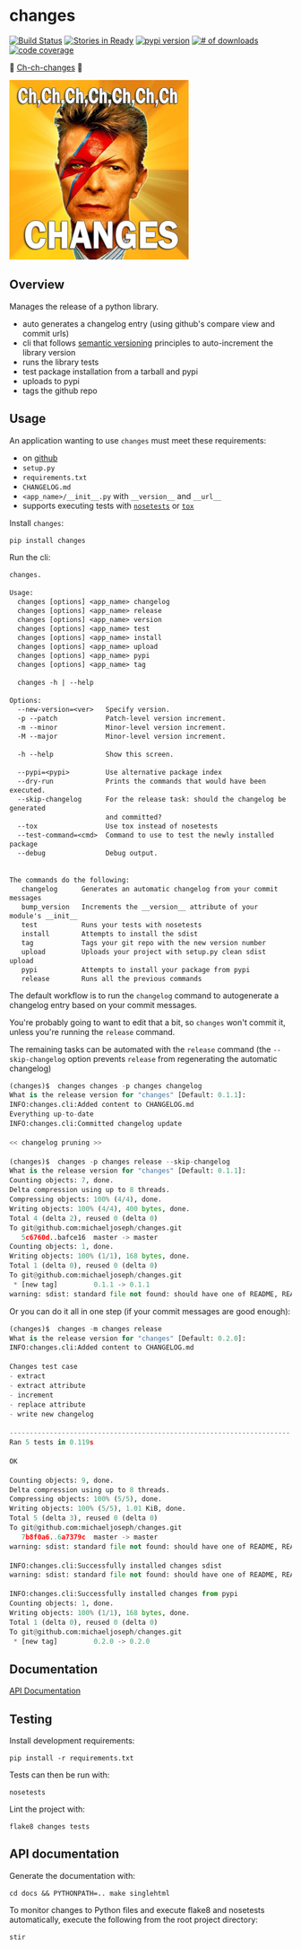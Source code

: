 # changes

[![Build Status](https://secure.travis-ci.org/michaeljoseph/changes.png)](http://travis-ci.org/michaeljoseph/changes)
[![Stories in Ready](https://badge.waffle.io/michaeljoseph/changes.png?label=ready)](https://waffle.io/michaeljoseph/changes)
[![pypi version](https://badge.fury.io/py/changes.png)](http://badge.fury.io/py/changes)
[![# of downloads](https://pypip.in/d/changes/badge.png)](https://crate.io/packages/changes?version=latest)
[![code coverage](https://coveralls.io/repos/michaeljoseph/changes/badge.png?branch=master)](https://coveralls.io/r/michaeljoseph/changes?branch=master)

:musical_note: [Ch-ch-changes](http://www.youtube.com/watch?v=pl3vxEudif8) :musical_note: 

![changes](https://github.com/michaeljoseph/changes/raw/master/resources/changes.png)

## Overview

Manages the release of a python library.

* auto generates a changelog entry (using github's compare view and commit urls)
* cli that follows [semantic versioning][0] principles to auto-increment the library version
* runs the library tests
* test package installation from a tarball and pypi
* uploads to pypi
* tags the github repo

## Usage

An application wanting to use `changes` must meet these requirements: 

* on [github](https://github.com)
* `setup.py`
* `requirements.txt`
* `CHANGELOG.md`
* `<app_name>/__init__.py` with `__version__` and `__url__`
* supports executing tests with [`nosetests`][2] or [`tox`][3]

Install `changes`:

    pip install changes

Run the cli:

```
changes.

Usage:
  changes [options] <app_name> changelog
  changes [options] <app_name> release
  changes [options] <app_name> version
  changes [options] <app_name> test
  changes [options] <app_name> install
  changes [options] <app_name> upload
  changes [options] <app_name> pypi
  changes [options] <app_name> tag

  changes -h | --help

Options:
  --new-version=<ver>   Specify version.
  -p --patch            Patch-level version increment.
  -m --minor            Minor-level version increment.
  -M --major            Minor-level version increment.

  -h --help             Show this screen.

  --pypi=<pypi>         Use alternative package index
  --dry-run             Prints the commands that would have been executed.
  --skip-changelog      For the release task: should the changelog be generated
                        and committed?
  --tox                 Use tox instead of nosetests
  --test-command=<cmd>  Command to use to test the newly installed package
  --debug               Debug output.


The commands do the following:
   changelog      Generates an automatic changelog from your commit messages
   bump_version   Increments the __version__ attribute of your module's __init__
   test           Runs your tests with nosetests
   install        Attempts to install the sdist
   tag            Tags your git repo with the new version number
   upload         Uploads your project with setup.py clean sdist upload
   pypi           Attempts to install your package from pypi
   release        Runs all the previous commands
```

The default workflow is to run the `changelog` command to autogenerate
a changelog entry based on your commit messages.

You're probably going to want to edit that a bit, so `changes` won't commit it,
 unless you're running the `release` command.

The remaining tasks can be automated with the `release` command (the 
`--skip-changelog` option prevents `release` from regenerating the automatic changelog)

```python
(changes)$  changes changes -p changes changelog
What is the release version for "changes" [Default: 0.1.1]:
INFO:changes.cli:Added content to CHANGELOG.md
Everything up-to-date
INFO:changes.cli:Committed changelog update

<< changelog pruning >>

(changes)$  changes -p changes release --skip-changelog
What is the release version for "changes" [Default: 0.1.1]:
Counting objects: 7, done.
Delta compression using up to 8 threads.
Compressing objects: 100% (4/4), done.
Writing objects: 100% (4/4), 400 bytes, done.
Total 4 (delta 2), reused 0 (delta 0)
To git@github.com:michaeljoseph/changes.git
   5c6760d..bafce16  master -> master
Counting objects: 1, done.
Writing objects: 100% (1/1), 168 bytes, done.
Total 1 (delta 0), reused 0 (delta 0)
To git@github.com:michaeljoseph/changes.git
 * [new tag]         0.1.1 -> 0.1.1
warning: sdist: standard file not found: should have one of README, README.rst, README.txt
```

Or you can do it all in one step (if your commit messages are good enough):
```python
(changes)$  changes -m changes release
What is the release version for "changes" [Default: 0.2.0]:
INFO:changes.cli:Added content to CHANGELOG.md

Changes test case
- extract
- extract attribute
- increment
- replace attribute
- write new changelog

----------------------------------------------------------------------
Ran 5 tests in 0.119s

OK

Counting objects: 9, done.
Delta compression using up to 8 threads.
Compressing objects: 100% (5/5), done.
Writing objects: 100% (5/5), 1.01 KiB, done.
Total 5 (delta 3), reused 0 (delta 0)
To git@github.com:michaeljoseph/changes.git
   7b8f0a6..6a7379c  master -> master
warning: sdist: standard file not found: should have one of README, README.rst, README.txt

INFO:changes.cli:Successfully installed changes sdist
warning: sdist: standard file not found: should have one of README, README.rst, README.txt

INFO:changes.cli:Successfully installed changes from pypi
Counting objects: 1, done.
Writing objects: 100% (1/1), 168 bytes, done.
Total 1 (delta 0), reused 0 (delta 0)
To git@github.com:michaeljoseph/changes.git
 * [new tag]         0.2.0 -> 0.2.0
```

## Documentation

[API Documentation][1]

## Testing

Install development requirements:

    pip install -r requirements.txt

Tests can then be run with:

    nosetests

Lint the project with:

    flake8 changes tests

## API documentation

Generate the documentation with:

    cd docs && PYTHONPATH=.. make singlehtml

To monitor changes to Python files and execute flake8 and nosetests
automatically, execute the following from the root project directory:

    stir


[0]:http://semver.org
[1]:http://changes.rtfd.org
[2]:http://nose.rtfd.org
[3]:http://tox.rtfd.org

